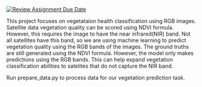 [![Review Assignment Due Date](https://classroom.github.com/assets/deadline-readme-button-24ddc0f5d75046c5622901739e7c5dd533143b0c8e959d652212380cedb1ea36.svg)](https://classroom.github.com/a/6ndC2138)


This project focuses on vegetataion health classification using RGB images. Satellite data vegetation quality can be scored using NDVI formula. However, this requires the image to have the near infrared(NIR) band. Not all satellites have this band, so we are using machine learning to predict vegetation quality using the RGB bands of the images. The ground truths are still generated using the NDVI formula. However, the model only makes predictions using the RGB bands. This can help expand vegetation classification abilities to satelites that do not capture the NIR band.

Run prepare_data.py to process data for our vegetation prediction task.